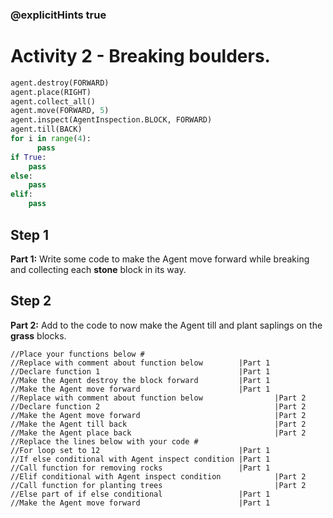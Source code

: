 ### @explicitHints true

# Activity 2 - Breaking boulders.

```python
agent.destroy(FORWARD)
agent.place(RIGHT)
agent.collect_all()
agent.move(FORWARD, 5)
agent.inspect(AgentInspection.BLOCK, FORWARD) 
agent.till(BACK)
for i in range(4):
      pass
if True: 
    pass
else: 
    pass
elif:
    pass
```

## Step 1
**Part 1:** Write some code to make the Agent move forward while breaking and collecting each **stone** block in its way.  

## Step 2 
**Part 2:** Add to the code to now make the Agent till and plant saplings on the **grass** blocks.  

```template
//Place your functions below #
//Replace with comment about function below        |Part 1   
//Declare function 1                               |Part 1
//Make the Agent destroy the block forward         |Part 1
//Make the Agent move forward                      |Part 1
//Replace with comment about function below                |Part 2   
//Declare function 2                                       |Part 2
//Make the Agent move forward                              |Part 2
//Make the Agent till back                                 |Part 2
//Make the Agent place back                                |Part 2
//Replace the lines below with your code #  
//For loop set to 12                               |Part 1
//If else conditional with Agent inspect condition |Part 1
//Call function for removing rocks                 |Part 1
//Elif conditional with Agent inspect condition            |Part 2            
//Call function for planting trees                         |Part 2
//Else part of if else conditional                 |Part 1
//Make the Agent move forward                      |Part 1          
```
